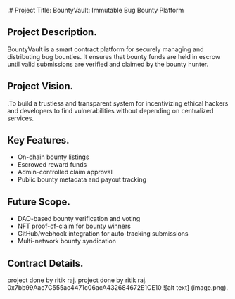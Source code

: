 .# Project Title: BountyVault: Immutable Bug Bounty Platform

## Project Description.

BountyVault is a smart contract platform  for securely managing and distributing bug bounties. It  ensures that bounty funds are held in escrow until valid submissions are verified and claimed by the bounty hunter.

## Project Vision.

.To build a trustless and transparent system for incentivizing ethical hackers and developers to find  vulnerabilities without depending on centralized services.

## Key Features.

- On-chain bounty listings
- Escrowed reward funds
- Admin-controlled claim approval
- Public bounty metadata and payout tracking
 
## Future Scope.

- DAO-based bounty verification and voting
- NFT proof-of-claim for bounty winners
- GitHub/webhook integration for auto-tracking submissions
- Multi-network bounty syndication

## Contract Details.
project done by ritik raj.
project done by ritik raj.
0x7bb99Aac7C555ac4471c06acA432684672E1CE10
![alt text] (image.png).
